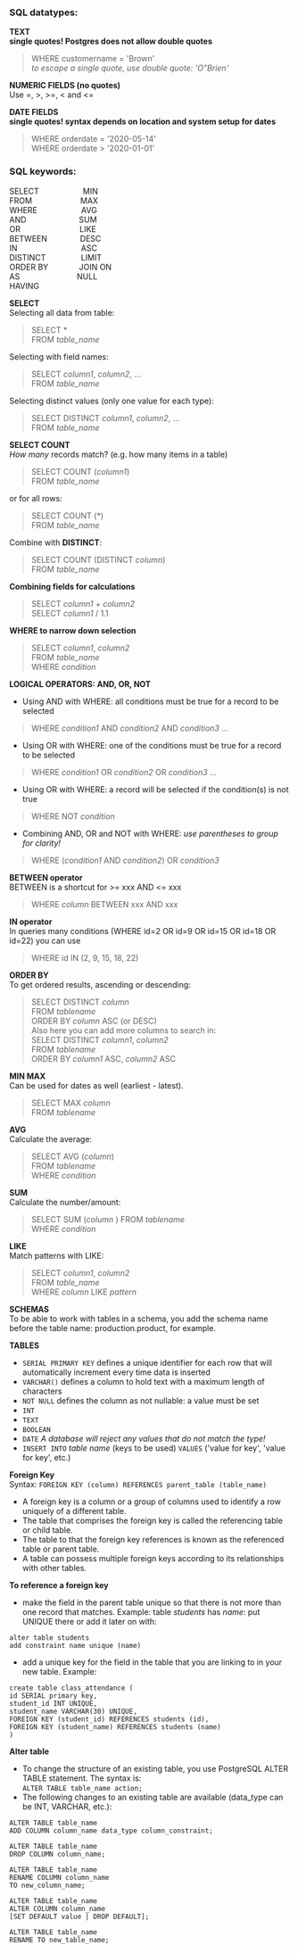 ### SQL datatypes:

**TEXT**  
**single quotes! Postgres does not allow double quotes**
> WHERE customername = 'Brown'  
*to escape a single quote, use double quote: 'O"Brien'*  

**NUMERIC FIELDS (no quotes)**  
Use =, >, >=, < and <=  

**DATE FIELDS**  
**single quotes! syntax depends on location and system setup for dates**  
> WHERE orderdate = '2020-05-14'  
> WHERE orderdate > '2020-01-01'  

### SQL keywords:
SELECT                    MIN  
FROM                      MAX  
WHERE                    AVG  
AND                        SUM  
OR                           LIKE  
BETWEEN               DESC  
IN                             ASC  
DISTINCT                LIMIT    
ORDER BY              JOIN ON  
AS                          NULL  
HAVING  

**SELECT**  
Selecting all data from table:   
> SELECT *  
> FROM *table_name*

Selecting with field names:  
> SELECT *column1*, *column2*, ...  
> FROM *table_name*

Selecting distinct values (only one value for each type):  
> SELECT DISTINCT *column1*, *column2*, ...  
> FROM *table_name*

**SELECT COUNT**  
*How many* records match? (e.g. how many items in a table)  
> SELECT COUNT (*column1*)  
> FROM *table_name*

or for all rows:  
> SELECT COUNT (*)  
> FROM *table_name*

Combine with **DISTINCT**:  
> SELECT COUNT (DISTINCT *column*)  
> FROM *table_name*

**Combining fields for calculations**  
> SELECT *column1* + *column2*  
> SELECT *column1* / 1.1  

**WHERE to narrow down selection**  
> SELECT *column1*, *column2*  
> FROM *table_name*  
> WHERE *condition*  

**LOGICAL OPERATORS: AND, OR, NOT**  
* Using AND with WHERE: all conditions must be true for a record to be selected
> WHERE *condition1* AND *condition2* AND *condition3* ...  
* Using OR with WHERE: one of the conditions must be true for a record to be selected
> WHERE *condition1* OR *condition2* OR *condition3* ...  
* Using OR with WHERE: a record will be selected if the condition(s) is not true
> WHERE NOT *condition*  
* Combining AND, OR and NOT with WHERE: *use parentheses to group for clarity!*  
> WHERE (*condition1* AND *condition2*) OR *condition3*  

**BETWEEN operator**  
BETWEEN is a shortcut for >= xxx AND <= xxx  
> WHERE *column* BETWEEN xxx AND xxx  

**IN operator**  
In queries many conditions (WHERE id=2 OR id=9 OR id=15 OR id=18 OR id=22) you can use  
> WHERE id IN (2, 9, 15, 18, 22)  

**ORDER BY**  
To get ordered results, ascending or descending:  
> SELECT DISTINCT *column*  
> FROM *tablename*  
> ORDER BY *column* ASC  (or DESC)  
Also here you can add more columns to search in:  
> SELECT DISTINCT *column1*, *column2*  
> FROM *tablename*  
> ORDER BY *column1* ASC, *column2* ASC  

**MIN MAX**  
Can be used for dates as well (earliest - latest).  
> SELECT MAX *column*  
> FROM *tablename*  

**AVG**  
Calculate the average:  
> SELECT AVG (*column*)  
> FROM *tablename*  
> WHERE *condition*  

**SUM**  
Calculate the number/amount:  
> SELECT SUM (*column* ) 
> FROM *tablename*  
> WHERE *condition*  

**LIKE**  
Match patterns with LIKE:  
> SELECT *column1*, *column2*  
> FROM *table_name*  
> WHERE *column* LIKE *pattern*  







**SCHEMAS**  
To be able to work with tables in a schema, you add the schema name before the table name: production.product, for example.

**TABLES**  
* `SERIAL PRIMARY KEY` defines a unique identifier for each row that will automatically increment every time data is inserted
* `VARCHAR()` defines a column to hold text with a maximum length of characters
* `NOT NULL` defines the column as not nullable: a value must be set
* `INT`
* `TEXT`
* `BOOLEAN`
* `DATE`
*A database will reject any values that do not match the type!*  
* `INSERT INTO` *table name* (keys to be used) `VALUES` ('value for key', 'value for key', etc.)

**Foreign Key**  
Syntax: `FOREIGN KEY (column) REFERENCES parent_table (table_name)`  
* A foreign key is a column or a group of columns used to identify a row uniquely of a different table.
* The table that comprises the foreign key is called the referencing table or child table.
* The table to that the foreign key references is known as the referenced table or parent table.
* A table can possess multiple foreign keys according to its relationships with other tables. 

**To reference a foreign key**
* make the field in the parent table unique so that there is not more than one record that matches. Example: table *students* has *name*: put UNIQUE there or add it later on with: 
```
alter table students  
add constraint name unique (name)
```
* add a unique key for the field in the table that you are linking to in your new table. Example:  
```
create table class_attendance (
id SERIAL primary key,
student_id INT UNIQUE,
student_name VARCHAR(30) UNIQUE,
FOREIGN KEY (student_id) REFERENCES students (id),
FOREIGN KEY (student_name) REFERENCES students (name)
)
```

**Alter table**
* To change the structure of an existing table, you use PostgreSQL ALTER TABLE statement. The syntax is:  
`ALTER TABLE table_name action;`
* The following changes to an existing table are available (data_type can be INT, VARCHAR, etc.):
```
ALTER TABLE table_name 
ADD COLUMN column_name data_type column_constraint;

ALTER TABLE table_name 
DROP COLUMN column_name;

ALTER TABLE table_name 
RENAME COLUMN column_name 
TO new_column_name;

ALTER TABLE table_name 
ALTER COLUMN column_name 
[SET DEFAULT value | DROP DEFAULT];

ALTER TABLE table_name 
RENAME TO new_table_name;

```











